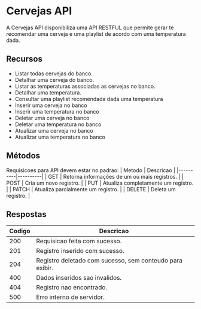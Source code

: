 # Cervejas API

A Cervejas API disponibiliza uma API RESTFUL que permite gerar te recomendar uma cerveja e uma playlist de acordo com uma temperatura dada.

## Recursos 
- Listar todas cervejas do banco.
- Detalhar uma cerveja do banco.
- Listar as temperaturas associadas as cervejas no banco.
- Detalhar uma temperatura.
- Consultar uma playlist recomendada dada uma temperatura
- Inserir uma cerveja no banco
- Inserir uma temperatura no banco
- Deletar uma cerveja no banco
- Deletar uma temperatura no banco
- Atualizar uma cerveja no banco
- Atualizar uma temperatura no banco


## Métodos

Requisicoes para API devem estar no padrao:
| Metodo | Descricao |
|----------|----------|
| GET    | Retorna informações de um ou mais registros.  |
| POST    | Cria um novo registro.  |
| PUT    | Atualiza completamente um registro. |
| PATCH    | Atualiza parcialmente um registro. |
| DELETE    | Deleta um registro.  |

## Respostas

| Codigo | Descricao |
|----------|----------|
| 200    | Requisicao feita com sucesso. |
| 201    | Registro inserido com sucesso. |
| 204    | Registro deletado com sucesso, sem conteudo para exibir. |
| 400    | Dados inseridos sao invalidos. |
| 404  | Registro nao encontrado. |
| 500  | Erro interno de servidor. |

